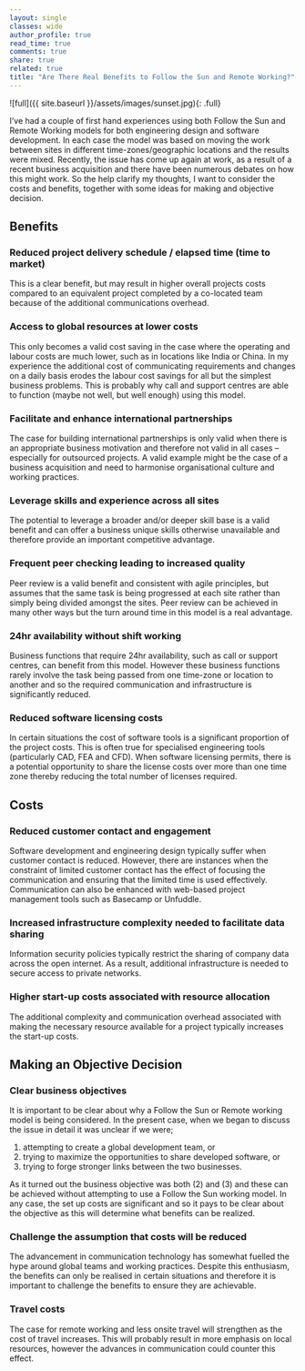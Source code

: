 ```yaml
---
layout: single
classes: wide
author_profile: true
read_time: true
comments: true
share: true
related: true
title: "Are There Real Benefits to Follow the Sun and Remote Working?"
---
```


![full]({{ site.baseurl }}/assets/images/sunset.jpg){: .full}

I’ve had a couple of first hand experiences using both Follow the Sun and Remote Working models for both engineering design and software development. In each case the model was based on moving the work between sites in different time-zones/geographic locations and the results were mixed. Recently, the issue has come up again at work, as a result of a recent business acquisition and there have been numerous debates on how this might work. So the help clarify my thoughts, I want to consider the costs and benefits, together with some ideas for making and objective decision.

## Benefits

### Reduced project delivery schedule / elapsed time (time to market)
This is a clear benefit, but may result in higher overall projects costs compared to an equivalent project completed by a co-located team because of the additional communications overhead.

### Access to global resources at lower costs
This only becomes a valid cost saving in the case where the operating and labour costs are much lower, such as in locations like India or China. In my experience the additional cost of communicating requirements and changes on a daily basis erodes the labour cost savings for all but the simplest business problems. This is probably why call and support centres are able to function (maybe not well, but well enough) using this model.

### Facilitate and enhance international partnerships
The case for building international partnerships is only valid when there is an appropriate business motivation and therefore not valid in all cases – especially for outsourced projects. A valid example might be the case of a business acquisition and need to harmonise organisational culture and working practices.

### Leverage skills and experience across all sites
The potential to leverage a broader and/or deeper skill base is a valid benefit and can offer a business unique skills otherwise unavailable and therefore provide an important competitive advantage.

### Frequent peer checking leading to increased quality
Peer review is a valid benefit and consistent with agile principles, but assumes that the same task is being progressed at each site rather than simply being divided amongst the sites. Peer review can be achieved in many other ways but the turn around time in this model is a real advantage.

### 24hr availability without shift working
Business functions that require 24hr availability, such as call or support centres, can benefit from this model. However these business functions rarely involve the task being passed from one time-zone or location to another and so the required communication and infrastructure is significantly reduced.

### Reduced software licensing costs
In certain situations the cost of software tools is a significant proportion of the project costs. This is often true for specialised engineering tools (particularly CAD, FEA and CFD). When software licensing permits, there is a potential opportunity to share the license costs over more than one time zone thereby reducing the total number of licenses required.

## Costs

### Reduced customer contact and engagement
Software development and engineering design typically suffer when customer contact is reduced. However, there are instances when the constraint of limited customer contact has the effect of focusing the communication and ensuring that the limited time is used effectively. Communication can also be enhanced with web-based project management tools such as Basecamp or Unfuddle.

### Increased infrastructure complexity needed to facilitate data sharing
Information security policies typically restrict the sharing of company data across the open internet. As a result, additional infrastructure is needed to secure access to private networks.

### Higher start-up costs associated with resource allocation
The additional complexity and communication overhead associated with making the necessary resource available for a project typically increases the start-up costs.

## Making an Objective Decision

### Clear business objectives
It is important to be clear about why a Follow the Sun or Remote working model is being considered. In the present case, when we began to discuss the issue in detail it was unclear if we were;

1. attempting to create a global development team, or
1. trying to maximize the opportunities to share developed software, or
1. trying to forge stronger links between the two businesses.

As it turned out the business objective was both (2) and (3) and these can be achieved without attempting to use a Follow the Sun working model. In any case, the set up costs are significant and so it pays to be clear about the objective as this will determine what benefits can be realized.

### Challenge the assumption that costs will be reduced
The advancement in communication technology has somewhat fuelled the hype around global teams and working practices. Despite this enthusiasm, the benefits can only be realised in certain situations and therefore it is important to challenge the benefits to ensure they are achievable.

### Travel costs
The case for remote working and less onsite travel will strengthen as the cost of travel increases. This will probably result in more emphasis on local resources, however the advances in communication could counter this effect.
